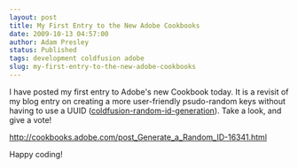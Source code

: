 ```yaml
---
layout: post
title: My First Entry to the New Adobe Cookbooks
date: 2009-10-13 04:57:00
author: Adam Presley
status: Published
tags: development coldfusion adobe
slug: my-first-entry-to-the-new-adobe-cookbooks
---
```

I have posted my first entry to Adobe's new Cookbook today. It is a
revisit of my blog entry on creating a more user-friendly psudo-random
keys without having to use a UUID ([coldfusion-random-id-generation](|filename|/coldfusion-random-id-generation.md)).
Take a look, and give a vote!   
  
<http://cookbooks.adobe.com/post_Generate_a_Random_ID-16341.html>  
  
Happy coding!
